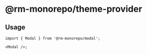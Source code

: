 # @rm-monorepo/theme-provider

## Usage

```tsx
import { Modal } from '@rm-monorepo/modal';

<Modal />;
```
